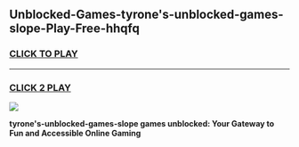 
## Unblocked-Games-tyrone's-unblocked-games-slope-Play-Free-hhqfq
<h3>
<a href="https://premium76.site?title=tyrone's-unblocked-games-slope&ref=18A1">CLICK TO PLAY</a></h3>
<hr>

<h3>
<a href="https://premium76.site?title=tyrone's-unblocked-games-slope&ref=18A1">CLICK 2 PLAY</a>
  
</h3>

<a href="https://premium76.site?title=tyrone's-unblocked-games-slope&ref=18A1"><img src="https://clearcache.store/games.png"></a>


**tyrone's-unblocked-games-slope games unblocked: Your Gateway to Fun and Accessible Online Gaming**
